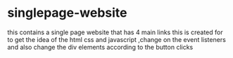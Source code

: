 # singlepage-website
this contains a single page website that has 4 main links this is created for to get the idea of the html css and javascript ,change on the event listeners and also change the div elements according to the button clicks
